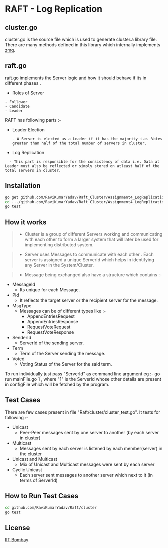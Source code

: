 RAFT - Log Replication
=======

cluster.go
----------

cluster.go is the source file which is used to generate cluster.a library file.
There are many methods defined in this library which internally implements [zmq].

raft.go
-------

raft.go implements the Server logic and how it should behave if its in different phases .
 - Roles of Server
 
```
- Follower
- Candidate
- Leader
```

RAFT has following parts :-
  - Leader Election
    ```
    - A Server is elected as a Leader if it has the majority i.e. Votes greater than half of the total number of servers in cluster.
    ```
  - Log Replication
  ```
    - This part is responsible for the consistency of data i.e. Data at Leader must also be reflected or simply stored on atleast half of the total servers in cluster.
  ```
  
Installation
--------------

```sh
go get github.com/RaviKumarYadav/Raft_Cluster/Assignment4_LogReplication
cd .../github.com/RaviKumarYadav/Raft_Cluster/Assignment4_LogReplication
go test

```

How it works
-------------

 > - Cluster is a group of different Servers working and communicating with each other to form a larger system that will later be used for implementing distributed system.

 > - Server uses Messages to communicate with each other . Each server is assigned a unique ServerId which helps in identifying any Server in the System/Cluster.

 > - Message being exchanged also have a structure which contains :-
 * MessageId
    -   Its unique for each Message.
 * Pid
    -   It reflects the target server or the recipient server for the message.
 * MsgType
    -   Messages can be of different types like :- 
        - AppendEntriesRequest
        - AppendEntriesResponse
        - RequestVoteRequest
	    - RequestVoteResponse
 * SenderId
    - ServerId of the sending server.
 * Term
    - Term of the Server sending the message.
 * Voted
    - Voting Status of the Server for the said term.


To run individually just pass "ServerId" as command line argument eg :- go run mainFile.go 1 , where "1" is the ServerId whose other details are present in configFile which will be fetched by the program.


Test Cases
-----------

There are few cases present in file "Raft/cluster/cluster_test.go". It tests for following :-

* Unicast
    * Peer-Peer messages sent by one server to another (by each server in cluster)
* Multicast
    * Messages sent by each server is listened by each member(server) in the  cluster
* Unicast and Multicast
    * Mix of Unicast and Multicast messages were sent by each server
* Cyclic Unicast
    * Each server sent messages to another server which next to it (in terms of ServerId)


How to Run Test Cases
-----------------------

```sh
cd github.com/RaviKumarYadav/Raft/cluster
go test
```



License
----

[IIT Bombay]

[zmq]:http://zeromq.org/
[IIT Bombay]:http://www.cse.iitb.ac.in/
